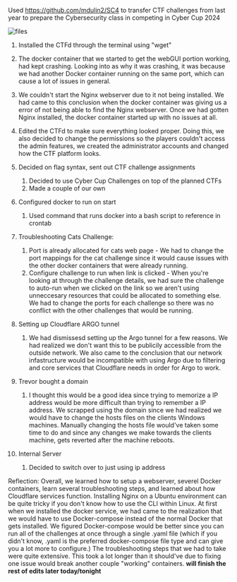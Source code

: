 Used https://github.com/mdulin2/SC4 to transfer CTF challenges from last year to prepare the Cybersecurity class in competing in Cyber Cup 2024

![files](https://github.com/crazycoderLucy/cvnetworking23-24/assets/117693275/186e1046-3a97-4844-a95b-b990debde3fc)


1. Installed the CTFd through the terminal using "wget"

2. The docker container that we started to get the webGUI portion working, had kept crashing. Looking into as why it was crashing, it was because we had another Docker container running on the same port, which can cause a lot of issues in general.

3. We couldn't start the Nginx webserver due to it not being installed. We had came to this conclusion when the docker container was giving us a error of not being able to find the Nginx webserver. Once we had gotten Nginx installed, the docker container started up with no issues at all.

4. Edited the CTFd to make sure everything looked proper. Doing this, we also decided to change the permissions so the players couldn't access the admin features, we created the administrator accounts and changed how the CTF platform looks. 
  
5. Decided on flag syntax, sent out CTF challenge assignments 
    1. Decided to use Cyber Cup Challenges on top of the planned CTFs
    2. Made a couple of our own
6. Configured docker to run on start
    1. Used command that runs docker into a bash script to reference in crontab
7. Troubleshooting Cats Challenge:
    1. Port is already allocated for cats web page - We had to change the port mappings for the cat challenge since it would cause issues with the other docker containers that were already running. 
    2. Configure challenge to run when link is clicked - When you're looking at through the challenge details, we had  sure the challenge to auto-run when we clicked on the link so we aren't using unneccesary resources that could be allocated to something else. We had to change the ports for each challenge so there was no conflict with the other challenges that would be running. 
8. Setting up Cloudflare ARGO tunnel
    1. We had dismissesd setting up the Argo tunnel for a few reasons. We had realized we don't want this to be publicily accessible from the outside network. We also came to the conclusion that our network infastructure would be incompatible with using Argo due to filtering and core services that Cloudflare needs in order for Argo to work. 
9. Trevor bought a domain
    1. I thought this would be a good idea since trying to memorize a IP address would be more difficult than trying to remember a IP address. We scrapped using the domain since we had realized we would have to change the hosts files on the clients Windows machines. Manually changing the hosts file would've taken some time to do and since any changes we make towards the clients machine, gets reverted after the machine reboots.
10. Internal Server
    1. Decided to switch over to just using ip address



Reflection:
Overall, we learned how to setup a webserver, severel Docker containers, learn several troubleshooting steps, and learned about how Cloudflare services function. Installing Nginx on a Ubuntu environment can be quite tricky if you don't know how to use the CLI within Linux. At first when we installed the docker service, we had came to the realization that we would have to use Docker-compose instead of the normal Docker that gets installed. We figured Docker-compose would be better since you can run all of the challenges at once through a single .yaml file (which if you didn't know, .yaml is the preferred docker-compose file type and can give you a lot more to configure.) The troubleshooting steps that we had to take were quite extensive. This took a lot longer than it should've due to fixing one issue would break another couple "working" containers. **will finish the rest of edits later today/tonight**
